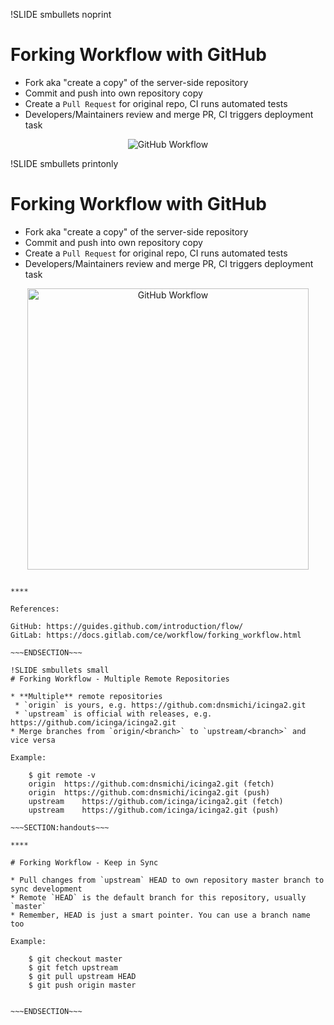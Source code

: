 !SLIDE smbullets noprint
# Forking Workflow with GitHub

* Fork aka "create a copy" of the server-side repository
* Commit and push into own repository copy
* Create a `Pull Request` for original repo, CI runs automated tests
* Developers/Maintainers review and merge PR, CI triggers deployment task

<center><img src="../../_images/workflows/git_github_workflow.png" alt="GitHub Workflow"/></center>

!SLIDE smbullets printonly
# Forking Workflow with GitHub

* Fork aka "create a copy" of the server-side repository
* Commit and push into own repository copy
* Create a `Pull Request` for original repo, CI runs automated tests
* Developers/Maintainers review and merge PR, CI triggers deployment task

<center><img src="../../_images/workflows/git_github_workflow.png" style="width:450px" alt="GitHub Workflow"/></center>

~~~SECTION:handouts~~~

****

References:

GitHub: https://guides.github.com/introduction/flow/
GitLab: https://docs.gitlab.com/ce/workflow/forking_workflow.html

~~~ENDSECTION~~~

!SLIDE smbullets small
# Forking Workflow - Multiple Remote Repositories

* **Multiple** remote repositories
 * `origin` is yours, e.g. https://github.com:dnsmichi/icinga2.git
 * `upstream` is official with releases, e.g. https://github.com/icinga/icinga2.git
* Merge branches from `origin/<branch>` to `upstream/<branch>` and vice versa

Example:

    $ git remote -v
    origin	https://github.com:dnsmichi/icinga2.git (fetch)
    origin	https://github.com:dnsmichi/icinga2.git (push)
    upstream	https://github.com/icinga/icinga2.git (fetch)
    upstream	https://github.com/icinga/icinga2.git (push)

~~~SECTION:handouts~~~

****

# Forking Workflow - Keep in Sync

* Pull changes from `upstream` HEAD to own repository master branch to sync development
* Remote `HEAD` is the default branch for this repository, usually `master`
* Remember, HEAD is just a smart pointer. You can use a branch name too

Example:

    $ git checkout master
    $ git fetch upstream
    $ git pull upstream HEAD
    $ git push origin master


~~~ENDSECTION~~~


